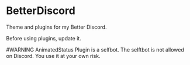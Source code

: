 # BetterDiscord

Theme and plugins for my Better Discord.

Before using plugins, update it.

#WARNING
AnimatedStatus Plugin is a selfbot. The selftbot is not allowed on Discord. You use it at your own risk.
